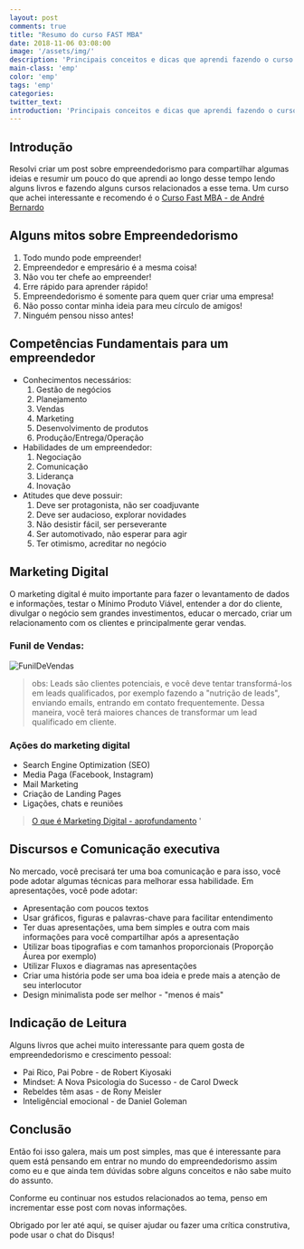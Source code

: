 ```yaml
---
layout: post
comments: true
title: "Resumo do curso FAST MBA"
date: 2018-11-06 03:08:00
image: '/assets/img/'
description: 'Principais conceitos e dicas que aprendi fazendo o curso Fast MBA'
main-class: 'emp'
color: 'emp'
tags: 'emp'
categories: 
twitter_text:
introduction: 'Principais conceitos e dicas que aprendi fazendo o curso Fast MBA'
---
```


## Introdução

<!-- criar um link[Performance Web](https://willianjusten.com.br/series/#performance-web),  -->

Resolvi criar um post sobre empreendedorismo para compartilhar algumas ideias e resumir um pouco do que aprendi ao longo desse tempo lendo alguns livros e fazendo alguns cursos relacionados a esse tema.
Um curso que achei interessante e recomendo é o [Curso Fast MBA - de André Bernardo ](https://www.udemy.com/fast-mba/)


## Alguns mitos sobre Empreendedorismo

1. Todo mundo pode empreender!
2. Empreendedor e empresário é a mesma coisa!
3. Não vou ter chefe ao empreender!
4. Erre rápido para aprender rápido!
5. Empreendedorismo é somente para quem quer criar uma empresa!
6. Não posso contar minha ideia para meu círculo de amigos!
7. Ninguém pensou nisso antes!


## Competências Fundamentais para um empreendedor

- Conhecimentos necessários:
    1. Gestão de negócios
    2. Planejamento
    3. Vendas
    4. Marketing
    5. Desenvolvimento de produtos
    6. Produção/Entrega/Operação
- Habilidades de um empreendedor:
    1. Negociação
    2. Comunicação
    3. Liderança
    4. Inovação
- Atitudes que deve possuir:
    1. Deve ser protagonista, não ser coadjuvante
    2. Deve ser audacioso, explorar novidades
    3. Não desistir fácil, ser perseverante
    4. Ser automotivado, não esperar para agir
    5. Ter otimismo, acreditar no negócio

## Marketing Digital
O marketing digital é muito importante para fazer o levantamento de dados e informações, testar o Mínimo Produto Viável, entender a dor do cliente, divulgar o negócio sem grandes investimentos, educar o mercado, criar um relacionamento com os clientes e principalmente gerar vendas.

### Funil de Vendas:
![FunilDeVendas](/BlogFziliotti/assets/img/emp/funildevendas.png)

> obs: Leads são clientes potenciais, e você deve tentar transformá-los em leads qualificados, por exemplo fazendo a "nutrição de leads", enviando emails, entrando em contato frequentemente. Dessa maneira, você terá maiores chances de transformar um lead qualificado em cliente.

###  Ações do marketing digital
- Search Engine Optimization (SEO)
- Media Paga (Facebook, Instagram)
- Mail Marketing
- Criação de Landing Pages
- Ligações, chats e reuniões
 
 > [O que é Marketing Digital - aprofundamento](https://marketingdeconteudo.com/marketing-digital/) 
 '
## Discursos e Comunicação executiva
No mercado, você precisará ter uma boa comunicação e para isso, você pode adotar algumas técnicas para melhorar essa habilidade. Em apresentações, você pode adotar:

- Apresentação com poucos textos
- Usar gráficos, figuras e palavras-chave para facilitar entendimento
- Ter duas apresentações, uma bem simples e outra com mais informações para você compartilhar após a apresentação
- Utilizar boas tipografias e com tamanhos proporcionais (Proporção Áurea por exemplo)
- Utilizar Fluxos e diagramas nas apresentações
- Criar uma história pode ser uma boa ideia e prede mais a atenção de seu interlocutor
- Design minimalista pode ser melhor - "menos é mais"

## Indicação de Leitura
Alguns livros que achei muito interessante para quem gosta de empreendedorismo e crescimento pessoal:
- Pai Rico, Pai Pobre - de Robert Kiyosaki
- Mindset: A Nova Psicologia do Sucesso - de Carol Dweck
- Rebeldes têm asas - de Rony Meisler
- Inteligêncial emocional - de Daniel Goleman

## Conclusão

Então foi isso galera, mais um post simples, mas que é interessante para quem está pensando em entrar no mundo do empreendedorismo assim como eu e que ainda tem dúvidas sobre alguns conceitos e não sabe muito do assunto.

Conforme eu continuar nos estudos relacionados ao tema, penso em incrementar esse post com novas informações.

Obrigado por ler até aqui, se quiser ajudar ou fazer uma crítica construtiva, pode usar o chat do Disqus!
